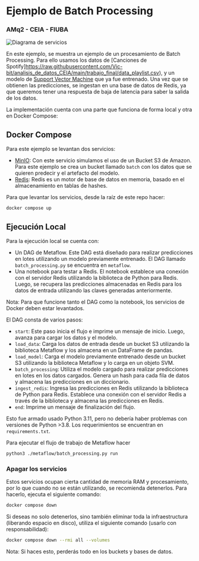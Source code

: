 # Ejemplo de Batch Processing
### AMq2 - CEIA - FIUBA

![Diagrama de servicios](redis_batch.png)

En este ejemplo, se muestra un ejemplo de un procesamiento de Batch Processing. Para ello usamos los datos de [Canciones de Spotify]https://raw.githubusercontent.com/Vic-bit/analisis_de_datos_CEIA/main/trabajo_final/data_playlist.csv), y un modelo de 
[Support Vector Machine](https://scikit-learn.org/stable/modules/svm.html) que ya fue entrenado. Una vez que se obtienen las predicciones, 
se ingestan en una base de datos de Redis, ya que queremos tener una respuesta de baja de latencia para saber la salida
de los datos. 

La implementación cuenta con una parte que funciona de forma local y otra en Docker Compose:

## Docker Compose

Para este ejemplo se levantan dos servicios:

- [MinIO](https://min.io/): Con este servicio simulamos el uso de un Bucket S3 de Amazon. Para este ejemplo se crea un
bucket llamado `batch` con los datos que se quieren predecir y el artefacto del modelo. 
- [Redis](https://redis.io/): Redis es un motor de base de datos en memoria, basado en el almacenamiento en tablas de 
hashes.

Para que levantar los servicios, desde la raíz de este repo hacer:

```bash
docker compose up
```

## Ejecución Local

Para la ejecución local se cuenta con:

- Un DAG de Metaflow. Este DAG está diseñado para realizar predicciones en lotes utilizando un modelo previamente 
entrenado. El DAG llamado `batch_processing.py` se encuentra en `metaflow`.
- Una notebook para testar a Redis. El notebook establece una conexión con el servidor Redis utilizando la biblioteca 
de Python para Redis. Luego, se recupera las predicciones almacenadas en Redis para los datos de entrada utilizando 
las claves generadas anteriormente.

Nota: Para que funcione tanto el DAG como la notebook, los servicios de Docker deben estar levantados.

El DAG consta de varios pasos:

- `start`: Este paso inicia el flujo e imprime un mensaje de inicio. Luego, avanza para cargar los datos y el modelo.
- `load_data`: Carga los datos de entrada desde un bucket S3 utilizando la biblioteca Metaflow y los almacena en un 
DataFrame de pandas.
- `load_model`: Carga el modelo previamente entrenado desde un bucket S3 utilizando la biblioteca Metaflow y lo carga 
en un objeto SVM.
- `batch_processing`: Utiliza el modelo cargado para realizar predicciones en lotes en los datos cargados. Genera un 
hash para cada fila de datos y almacena las predicciones en un diccionario.
- `ingest_redis`: Ingresa las predicciones en Redis utilizando la biblioteca de Python para Redis. Establece una 
conexión con el servidor Redis a través de la biblioteca y almacena las predicciones en Redis.
- `end`: Imprime un mensaje de finalización del flujo.

Esto fue armado usado Python 3.11, pero no debería haber problemas con versiones de Python >3.8. Los requerimientos
se encuentran en `requirements.txt`. 

Para ejecutar el flujo de trabajo de Metaflow hacer

```bash
python3 ./metaflow/batch_processing.py run
```

### Apagar los servicios

Estos servicios ocupan cierta cantidad de memoria RAM y procesamiento, por lo que cuando no se están utilizando, se 
recomienda detenerlos. Para hacerlo, ejecuta el siguiente comando:

```bash
docker compose down
```

Si deseas no solo detenerlos, sino también eliminar toda la infraestructura (liberando espacio en disco), 
utiliza el siguiente comando (usarlo con responsabilidad):

```bash
docker compose down --rmi all --volumes
```

Nota: Si haces esto, perderás todo en los buckets y bases de datos.


